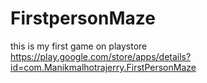 # FirstpersonMaze
this is my first game on playstore
https://play.google.com/store/apps/details?id=com.Manikmalhotrajerry.FirstPersonMaze
